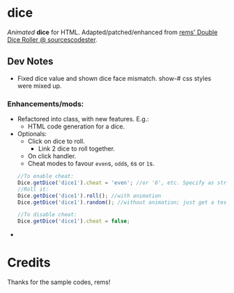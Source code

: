 # dice
_Animated_ **dice** for HTML.
Adapted/patched/enhanced from [rems' Double Dice Roller @ sourcescodester](https://www.sourcecodester.com/javascript/17350/double-dice-roller-using-html-css-and-javascript-source-code.html).

## Dev Notes
* Fixed dice value and shown dice face mismatch. show-# css styles were mixed up.

### Enhancements/mods:
  * Refactored into class, with new features. E.g.:
    * HTML code generation for a dice.
  * Optionals:
    * Click on dice to roll.
        * Link 2 dice to roll together. 
    * On click handler.
    * Cheat modes to favour `even`s, `odd`s, `6`s or `1`s.
    ```js
    //To enable cheat:
    Dice.getDice('dice1').cheat = 'even'; //or '6', etc. Specify as string.
    //Roll it:
    Dice.getDice('dice1').roll(); //with animation
    Dice.getDice('dice1').random(); //without animation; just get a test value
    
    //To disable cheat:
    Dice.getDice('dice1').cheat = false;
    ```
  *  

# Credits
Thanks for the sample codes, rems!